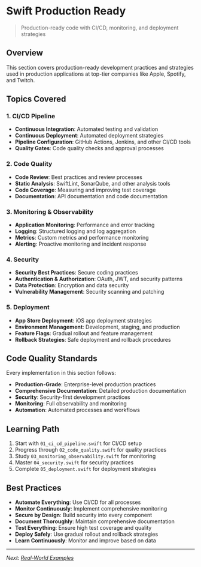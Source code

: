 # Swift Production Ready

> Production-ready code with CI/CD, monitoring, and deployment strategies

## Overview

This section covers production-ready development practices and strategies used in production applications at top-tier companies like Apple, Spotify, and Twitch.

## Topics Covered

### 1. CI/CD Pipeline
- **Continuous Integration**: Automated testing and validation
- **Continuous Deployment**: Automated deployment strategies
- **Pipeline Configuration**: GitHub Actions, Jenkins, and other CI/CD tools
- **Quality Gates**: Code quality checks and approval processes

### 2. Code Quality
- **Code Review**: Best practices and review processes
- **Static Analysis**: SwiftLint, SonarQube, and other analysis tools
- **Code Coverage**: Measuring and improving test coverage
- **Documentation**: API documentation and code documentation

### 3. Monitoring & Observability
- **Application Monitoring**: Performance and error tracking
- **Logging**: Structured logging and log aggregation
- **Metrics**: Custom metrics and performance monitoring
- **Alerting**: Proactive monitoring and incident response

### 4. Security
- **Security Best Practices**: Secure coding practices
- **Authentication & Authorization**: OAuth, JWT, and security patterns
- **Data Protection**: Encryption and data security
- **Vulnerability Management**: Security scanning and patching

### 5. Deployment
- **App Store Deployment**: iOS app deployment strategies
- **Environment Management**: Development, staging, and production
- **Feature Flags**: Gradual rollout and feature management
- **Rollback Strategies**: Safe deployment and rollback procedures

## Code Quality Standards

Every implementation in this section follows:
- **Production-Grade**: Enterprise-level production practices
- **Comprehensive Documentation**: Detailed production documentation
- **Security**: Security-first development practices
- **Monitoring**: Full observability and monitoring
- **Automation**: Automated processes and workflows

## Learning Path

1. Start with `01_ci_cd_pipeline.swift` for CI/CD setup
2. Progress through `02_code_quality.swift` for quality practices
3. Study `03_monitoring_observability.swift` for monitoring
4. Master `04_security.swift` for security practices
5. Complete `05_deployment.swift` for deployment strategies

## Best Practices

- **Automate Everything**: Use CI/CD for all processes
- **Monitor Continuously**: Implement comprehensive monitoring
- **Secure by Design**: Build security into every component
- **Document Thoroughly**: Maintain comprehensive documentation
- **Test Everything**: Ensure high test coverage and quality
- **Deploy Safely**: Use gradual rollout and rollback strategies
- **Learn Continuously**: Monitor and improve based on data

---

*Next: [Real-World Examples](../08-examples/README.md)*
